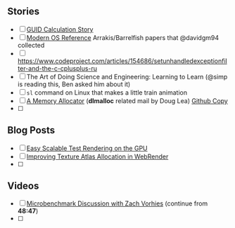 ## Stories
- [ ] [GUID Calculation Story](https://en.wikipedia.org/wiki/Melissa_(computer_virus))
- [ ] [Modern OS Reference](https://github.com/david4r4/modern-os-reference) Arrakis/Barrelfish papers that @davidgm94 collected
- [ ] https://www.codeproject.com/articles/154686/setunhandledexceptionfilter-and-the-c-cplusplus-ru
- [ ] The Art of Doing Science and Engineering: Learning to Learn (@simp is reading this, Ben asked him about it)
- [ ] `sl` command on Linux that makes a little train animation
- [ ] [A Memory Allocator](https://gee.cs.oswego.edu/dl/html/malloc.html) (**dlmalloc** related mail by Doug Lea) [Github Copy](https://github.com/ennorehling/dlmalloc)
- [ ] 
## Blog Posts
- [ ]  [Easy Scalable Test Rendering on the GPU](https://medium.com/@evanwallace/easy-scalable-text-rendering-on-the-gpu-c3f4d782c5ac)
- [ ] [Improving Texture Atlas Allocation in WebRender](https://mozillagfx.wordpress.com/2021/02/04/improving-texture-atlas-allocation-in-webrender/)
- [ ] 
## Videos
- [ ] [Microbenchmark Discussion with Zach Vorhies](https://www.twitch.tv/videos/2347079338) (continue from **48:47**)
- [ ] 
